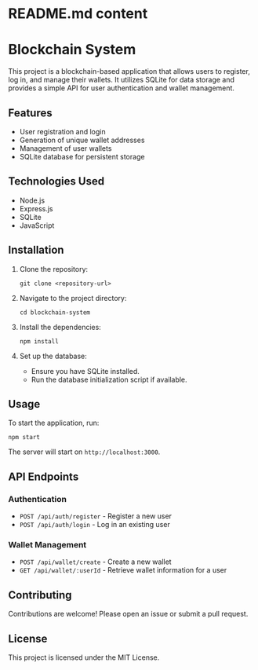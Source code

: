 # README.md content

# Blockchain System

This project is a blockchain-based application that allows users to register, log in, and manage their wallets. It utilizes SQLite for data storage and provides a simple API for user authentication and wallet management.

## Features

- User registration and login
- Generation of unique wallet addresses
- Management of user wallets
- SQLite database for persistent storage

## Technologies Used

- Node.js
- Express.js
- SQLite
- JavaScript

## Installation

1. Clone the repository:
   ```
   git clone <repository-url>
   ```

2. Navigate to the project directory:
   ```
   cd blockchain-system
   ```

3. Install the dependencies:
   ```
   npm install
   ```

4. Set up the database:
   - Ensure you have SQLite installed.
   - Run the database initialization script if available.

## Usage

To start the application, run:
```
npm start
```

The server will start on `http://localhost:3000`.

## API Endpoints

### Authentication

- `POST /api/auth/register` - Register a new user
- `POST /api/auth/login` - Log in an existing user

### Wallet Management

- `POST /api/wallet/create` - Create a new wallet
- `GET /api/wallet/:userId` - Retrieve wallet information for a user

## Contributing

Contributions are welcome! Please open an issue or submit a pull request.

## License

This project is licensed under the MIT License.